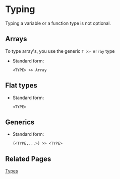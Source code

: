 # Typing

Typing a variable or a function type is not optional.

## Arrays

To type array's, you use the generic `T >> Array` type 

- Standard form:

  ```redditlang
  <TYPE> >> Array
  ```

## Flat types

- Standard form:

    ```redditlang
    <TYPE>
    ```

## Generics

- Standard form:

    ```redditlang
    (<TYPE,...>) >> <TYPE>
    ```

## Related Pages

[Types](./types.md)
